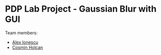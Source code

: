 # PDP Lab Project - Gaussian Blur with GUI

Team members:

* [Alex Ionescu](https://github.com/aionescu)
* [Cosmin Holcan](https://github.com/CosminHolcan)
